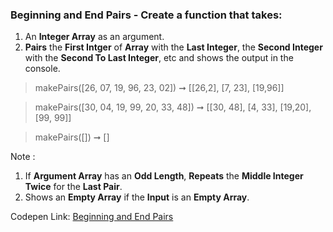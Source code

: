 ### Beginning and End Pairs - Create a function that takes: 

1. An **Integer Array** as an argument. 
1. **Pairs** the **First Intger** of **Array** with the **Last Integer**, the **Second Integer** with the **Second To Last Integer**, etc and shows the output in the console.

> makePairs([26, 07, 19, 96, 23, 02]) ➞ [[26,2], [7, 23], [19,96]]

> makePairs([30, 04, 19, 99, 20, 33, 48]) ➞ [[30, 48], [4, 33], [19,20], [99, 99]]

> makePairs([]) ➞ []

Note :
1. If **Argument Array** has an **Odd Length**, **Repeats** the **Middle Integer Twice** for the **Last Pair**.
1. Shows an **Empty Array** if the **Input** is an **Empty Array**.

Codepen Link: [Beginning and End Pairs](https://codepen.io/naveencoder/pen/wvwPRzN?editors=0010)